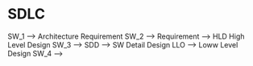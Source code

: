 # SDLC

SW_1 --> Architecture Requirement
SW_2 --> Requirement --> HLD High Level Design
SW_3 --> SDD --> SW Detail Design
         LLO --> Loww Level Design
SW_4 --> 
